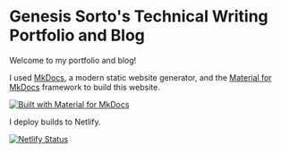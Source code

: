 # Genesis Sorto's Technical Writing Portfolio and Blog
Welcome to my portfolio and blog!

I used [MkDocs](https://www.mkdocs.org/), a modern static website generator, and the [Material for MkDocs](https://squidfunk.github.io/mkdocs-material/) framework to build this website.

[![Built with Material for MkDocs](https://img.shields.io/badge/Material_for_MkDocs-526CFE?style=for-the-badge&logo=MaterialForMkDocs&logoColor=white)](https://squidfunk.github.io/mkdocs-material/)

I deploy builds to Netlify.

[![Netlify Status](https://api.netlify.com/api/v1/badges/52e3eda8-defc-4617-9818-c474ad2dfc24/deploy-status)](https://app.netlify.com/sites/genesistechwriter/deploys)



